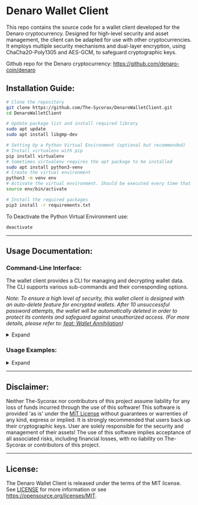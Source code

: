 # Denaro Wallet Client
This repo contains the source code for a wallet client developed for the Denaro cryptocurrency. Designed for high-level security and asset management, the client can be adapted for use with other cryptocurrencies. It employs multiple security mechanisms and dual-layer encryption, using ChaCha20-Poly1305 and AES-GCM, to safeguard cryptographic keys.

Github repo for the Denaro cryptocurrency: https://github.com/denaro-coin/denaro

## Installation Guide:
```bash
# Clone the repository
git clone https://github.com/The-Sycorax/DenaroWalletClient.git
cd DenaroWalletClient

# Update package list and install required library
sudo apt update
sudo apt install libgmp-dev

# Setting Up a Python Virtual Environment (optional but recommended)
# Install virtualenv with pip
pip install virtualenv
# Sometimes virtualenv requires the apt package to be installed
sudo apt install python3-venv
# Create the virtual environment
python3 -m venv env
# Activate the virtual environment. Should be executed every time that there is new terminal session.
source env/bin/activate

# Install the required packages
pip3 install -r requirements.txt
```

To Deactivate the Python Virtual Environment use:
```bash
deactivate
```

------------

## Usage Documentation:
### Command-Line Interface:



The wallet client provides a CLI for managing and decrypting wallet data. 
The CLI supports various sub-commands and their corresponding options.

*Note: To ensure a high level of security, this wallet client is designed with an auto-delete feature for encrypted wallets. After 10 unsuccessful password attempts, the wallet will be automatically deleted in order to protect its contents and safeguard against unauthorized access. (For more details, please refer to: [feat: Wallet Annihilation](https://github.com/The-Sycorax/DenaroWalletClient/commit/e347b6622d47415ddc531e8b3292c96b42128c9a))*

<details>
<summary>Expand</summary>

### Sub-Commands:
<dl><dd>

#### `generatewallet`:
**Overview**: The `generatewallet` sub-command is used to generate new wallet files or overwrite existing ones. It will also generate an address for the wallet.
<dl><dd>

- **Syntax**:
    ```bash
    generatewallet [-h] [-verbose] -wallet <wallet_filename> [-encrypt] [-2fa] [-deterministic] [-password <password>] [-backup <True/False>] [-disable-overwrite-warning] [-overwrite-password <overwrite_password>]
    ```

- **Options**:    
    *Note: The `-password` option must be set for encrypted and/or deterministic wallets.*

    * `-wallet`: (Required) Specifies the wallet filename.  
    * `-encrypt`: Enables encryption for new wallets.  
    * `-2fa`: Enables 2-Factor Authentication for new encrypted wallets.    
    * `-deterministic`: Enables deterministic address generation for new wallets.
    * `-password`: Password used for wallet encryption and/or deterministic address generation.
    * `-backup`: Disables wallet backup warning when attempting to overwrite an existing wallet. A 'True' or 'False' parameter is required, and will specify if the wallet should be backed up or not.  
    * `-disable-overwrite-warning`: Disables overwrite warning if an existing wallet is not backed up.  
    * `-overwrite-password`: Used to bypass the password confirmation prompt when overwriteing a wallet that is encrypted. A string paramter is required, and should specify the password used for the encrypted wallet.
    
    * `-verbose`: Enables verbose logging of info and debug messages.
</dd></dl>

---

#### `generateaddress`:
**Overview**: The `genrateaddress` sub-command is used to generate new addresses and add them to wallet entry data. For encrypted wallets only the cryptographic keys for addresses are added, which are later used during decryption to derive the data associated with them (id, mnemonic, private_key, public_key, and address).
<dl><dd>

- **Syntax**:
    ```bash
    generateaddress [-h] [-verbose] -wallet <wallet_filename> [-password <password>] [-2fa-code <tfacode>] [-amount <amount>]
    ```

- **Options**:
    *Note: The `-password` option must be set for encrypted and/or deterministic wallets.*

    * `-wallet`: (Required) Specifies the wallet filename.  
    * `-password`: Password used for encryption and/or deterministic address generation of the specified wallet.
    * `-2fa-code`: Two-Factor Authentication code for 2FA enabled wallets (Generated from an authenticator app).
    * `-amount`: Specifies the amount of addresses to generate (Maximum of 256).
    
    * `-verbose`: Enables verbose logging of info and debug messages.
</dd></dl>

---

#### `decryptwallet`:
**Overview**: The `decryptwallet` sub-command can either decrypt all wallet entries, or selectivly decrypt wallet entries based on a provided filter (See below), and return the data back to the console.  
<dl><dd>

- **Syntax**:
    ```bash
    decryptwallet [-h] -wallet <wallet_filename> [-2fa-code tfacode] [-pretty] [-password <password>] [-filter <filter>] {filter} ...
    ```

- **Options**:
    *Note: The `-password` option must be set for encrypted wallets.*
    
    * `-wallet`: (Required) Specifies the wallet filename.
    * `-2fa-code`: Two-Factor Authentication code for 2FA enabled wallets (Generated from an authenticator app).  
    * `-password`: Password used for decryption of the specified wallet.
    * `-filter`: Filter wallet entries by one or more address and/or field. Adding a hyphen `-` to the beginning of an address will exclude it. The filter string must be enclosed in quotation marks and parameter values must be enclosed in curly braces `{}`. *To be removed*.
      * The format is: 
        ```bash 
        -filter="address={ADDRESS_1,-ADDRESS_2,...},field={id,mnemonic,private_key,public_key,address}"
        ```
    
    * `-pretty`: Print formatted JSON output for better readability.
</dd></dl>

---

#### `decryptwallet filter`:
**Overview**: `decryptwallet filter` is basically the same as using `decryptwallet -filter` but in this case `-address` and `-field` are two separate options. This is a positional argument, and should come directly after the other options provided for `decryptwallet`.
<dl><dd>

- **Syntax**:
    ```bash
    decryptwallet <options> filter [-h] [-address <address>] [-field <field>] [-show <generated/imported>][-pretty]
    ```

- **Options**:
    * `-address`: One or more addresses to filter by. Adding a hyphen `-` to the beginning of an address will exclude it. 
        * The format is: 
            ```bash
            fliter -address=ADDRESS_1,-ADDRESS_2,...
            ```  
    * `-field`: One or more fields to filter by. 
        * The format is: 
            ```bash
            -field=id,mnemonic,private_key,public_key,address
            ```
    * `-show`: Filters wallet entries based on origin. Use `-show generated` to retrieve balance of internally generated entries and `-show imported` for imported entries.
      
    * `-pretty`: Print formatted JSON output for better readability.
</dd></dl>

---

#### `send`:
**Overview**: The `send` sub-command is used to initiate a transaction in the Denaro blockchain network. This sub-command allows users to send Denaro to a specified address. 

*Note: The source of funds for the transaction (the sender) can be specified in two ways: either by using an address that is associated with a wallet file, or directly via a private key that corresponds to a particular address.*

<dl><dd>

- **Syntax**:
    ```bash
    send [-h] [-node <node_url>] -amount <amount> from [-wallet <wallet_filename>] [-address <sender_address>] [-private-key <private_key>] [-password <password>] [-2fa-code <tfacode>] to <receiver_address> [-message <message>]
    ```

- **Options**:
    * `send`: Main command to initiate a transaction.
        * `-amount`: (Required) Specifies the amount of Denaro to be sent.

    * `from <options>`: Specifies the sender's details.
        * `-wallet`: Specifies the wallet filename. Defaults to the `./wallets/` directory if no specific filepath is provided.
        * `-password`: The password for the specified wallet. Required for wallets that are encrypted.
        * `-2fa-code`: Optional Two-Factor Authentication code for encrypted wallets that have 2FA enabled. Should be the 6-digit code generated from an authenticator app.
        * `-address`: The address from which Denaro will be sent.
        
        * `-private-key`: Specifies the private key associated with the sender address. Not required if specifying an address from a wallet file.    
    
    * `to <options>`: Specifies the receiver's details.
        * `receiver`: (Required) The receiving address.            
        
        * `-message`: Optional transaction message.

    * `-node`: Specifies the Denaro node to connect to. Must be a valid IP Address or URL. If not specified or the node is not valid, then the wallet client will use the default Denaro node (https://denaro-node.gaetano.eu.org/).
</dd></dl>

---

#### `balance`:
**Overview**: The `balance` sub-command is used to check the balance of addresses in the Denaro blockchain that are asociated with a specified wallet file. 

*Note: Similar to `decryptwallet filter`, the `balance` sub-command also has a way to filter wallet entries. The `-address` option can be used to filter one or more addresses that are associated with a wallet. Addresses can be excluded by adding a hyphen (`-`) to the beginning of it. Addresses can also be filtered based on origin (See `-show` option for more details).*

<dl><dd>

- **Syntax**:
    ```bash
    balance -wallet <wallet_filename> [-password <password>] [-2fa-code <tfacode>] [-address <address>] [-json] [-to-file] [-show <generated/imported>]
    ```

- **Options**:
    * `-wallet`: (Required) Specifies the wallet filename. Defaults to the `./wallets/` directory if no specific filepath is provided.
    * `-password`: The password for the specified wallet. Required for wallets that are encrypted.
    * `-2fa-code`: Optional Two-Factor Authentication code for encrypted wallets that have 2FA enabled. Should be the 6-digit code generated from an authenticator app.
    * `-address`: Specifies one or more addresses to get the balance of. Adding a hyphen `-` to the beginning of an address will exclude it.
        * The format is: 
            ```bash
            -address=ADDRESS_1,-ADDRESS_2,...
            ```
    * `-json`: Prints the balance information in JSON format.
    * `-to-file`: Saves the output of the balance information to a file. The resulting file will be in JSON format and named as "*[WalletName]​_balance_[Timestamp].json*" and stored in "*/[WalletDirectory]/balance_information/[WalletName]/*".    
    * `-show`: Filters balance information based on wallet entry origin. Use `-show generated` to retrieve balance of internally generated entries and `-show imported` for imported entries.
    
    * `-node`: Specifies the Denaro node to connect to. Must be a valid IP Address or URL. If not specified or the node is not valid, then the wallet client will use the default Denaro node (https://denaro-node.gaetano.eu.org/).
</dl></dd>

---

#### `import`:
**Overview**: The `import` sub-command is designed to import a wallet entry into a specified wallet file using the private key of a Denaro address.
<dl><dd>

- **Syntax**:
    ```bash
    import [-h] -private-key <private_key> -wallet <wallet_filename> [-password <password>] [-2fa-code <tfacode>]
    ```

* **Options**:
    * `-wallet`: (Required) Specifies the filename of the wallet file where the imported entries will be added. Defaults to the `./wallets/` directory if no specific filepath is provided.    
    * `-password`: The password for the specified wallet. Required for wallets that are encrypted.    
    * `-2fa-code=<tfacode>`: Optional Two-Factor Authentication code for encrypted wallets that have 2FA enabled. Should be the 6-digit code generated from an authenticator app.
    
    * `-private-key`: Specifies the private key of a Denaro address. Used to generate the corresponding entry data which will be imported into a wallet file.


</dl></dd>
</dl></dd>
</details>

### Usage Examples:

<details>
<summary>Expand</summary>

### Generating New Wallets:
<details>
<dl><dd>
<i>Note: The wallet filename does not require a .json extension to be added as this is entirely optional. By default, the script will add the extension to the filename if not present.</i>
</dd><dd>

*If the wallet specified already exists the user will be prompted with a warning and asked if they want to backup the existing wallet. If the user chooses not to back up an existing wallet, then they will be prompted with an additional warning and asked to confirm the overwrite of the existing wallet. When overwriting an encrypted wallet, the password associated with the it is required, and the user will be prompted to type it in. The user can choose to bypass one or more of these prompts with the use of `-backup`, `-disable-overwrite-warning`, or `-overwrite-password` (Refer to [generatewallet](#generatewallet) options for details).*

<summary>Expand:</summary>

* Generates an un-encrypted, non-deterministic wallet:
    ```bash
    python3 wallet_client.py generatewallet -wallet=wallet.json
    ```
* Generates an encrypted, non-deterministic wallet:
    ```bash
    python3 wallet_client.py generatewallet -encrypt -wallet=wallet.json -password=MySecurePassword
    ```
* Generates a deterministic wallet:
    ```bash
    python3 wallet_client.py generatewallet -deterministic -wallet=wallet.json -password=MySecurePassword
    ```
* Generates an encrypted, deterministic wallet, with 2-Factor Authentication:
    ```bash
    python3 wallet_client.py generatewallet -encrypt -deterministic -2fa -wallet=wallet.json -password=MySecurePassword
    ```
* Creates a back up of an existing encrypted wallet and overwrites it with an un-encrypted, deterministic wallet, while skipping various prompts: 
    ```bash
    python3 wallet_client.py generatewallet -wallet=wallet.json -deterministic -backup=True -disable-overwrite-warning -overwrite-password=MySecurePassword
    ```
</details>

### Address Generation:
<details>
<summary>Expand:</summary>

* Generates an address for a wallet that is un-encrypted and/or non-deterministic:
    ```bash
    python3 wallet_client.py generateaddress -wallet=wallet.json
    ```
* Generates an address for a wallet that is encrypted and/or deterministic:
    ```bash
    python3 wallet_client.py generateaddress -wallet=wallet.json -password=MySecurePassword
    ```
</details>

### Wallet Decryption:
<details>
<summary>Expand:</summary>

* Decrypts an entire wallet:
    ```bash
    python3 wallet_client.py decryptwallet -wallet=wallet.json -password=MySecurePassword
    ```
</details>

### Wallet Decryption with Filtering:
<details>
<summary>Overview:</summary>

* *To exclude specific addresses from the filtered data a hyphen `-` can be added before the specified address.*
* *One or more addresses can be specified.*
* *Addresses will only be filtered if they are apart of the wallet that is being decrypted.*
* *If one or more fields are not specified, then all fields are included in the filtered data (id, 
mnemonic, private_key, public_key, and address).*
* *When it comes to filtering wallet entries, there is no difference if the `-filter` option is used over of the `filter` positional argument et vice versa. The returned data will be always be the same.*
* *Various filtering combinations can be used.*
</details>
<details>
<summary>Filtering Examples:</summary>

<dl>
<dd>
To get an idea of how filtering works, below are a few examples.

*Note: The following addresses are used only for these examples and you should use your own.*

<details>
<summary>Retrieves all of the data associated for 'DuxRWZXZSeuWGmjTJ99GH5Yj5ri4kVy55MGFAL74wZcW4'.</summary>
  
```bash
python3 wallet_client.py decryptwallet -wallet=wallet.json -password=MySecurePassword -filter="address={DuxRWZXZSeuWGmjTJ99GH5Yj5ri4kVy55MGFAL74wZcW4}"
```
</details>
<details>
<summary>Excludes 'DuxRWZXZSeuWGmjTJ99GH5Yj5ri4kVy55MGFAL74wZcW4' from the results, and will only retrieve the data associated with the rest of the wallet entries if any:</summary>
  
```bash
python3 wallet_client.py decryptwallet -wallet=wallet.json -password=MySecurePassword -filter="address={-DuxRWZXZSeuWGmjTJ99GH5Yj5ri4kVy55MGFAL74wZcW4}"
```
</details>
<details>
<summary>Excludes 'DwpnwDyCTEXP4q7fLRzo4vwQvGoGuDKxikpCHB9BwSiMA' from the results, and will retrieve only the 'mnemonic' associated with the rest of the wallet entries if any:</summary>

```bash
python3 wallet_client.py decryptwallet -wallet=wallet.json -password=MySecurePassword filter -address=-DwpnwDyCTEXP4q7fLRzo4vwQvGoGuDKxikpCHB9BwSiMA -field=mnemonic
```
</details>
<details>
<summary>Retrieves all of the data associated for 'DuxRWZXZSeuWGmjTJ99GH5Yj5ri4kVy55MGFAL74wZcW4' and 'DwpnwDyCTEXP4q7fLRzo4vwQvGoGuDKxikpCHB9BwSiMA':</summary>

```bash
python3 wallet_client.py decryptwallet -wallet=wallet.json -password=MySecurePassword -filter="address={DuxRWZXZSeuWGmjTJ99GH5Yj5ri4kVy55MGFAL74wZcW4,DwpnwDyCTEXP4q7fLRzo4vwQvGoGuDKxikpCHB9BwSiMA}"
```
</details>
<details>
<summary>Retrieves only the 'private_key' and 'public_key' associated with 'DuxRWZXZSeuWGmjTJ99GH5Yj5ri4kVy55MGFAL74wZcW4' and 'DwpnwDyCTEXP4q7fLRzo4vwQvGoGuDKxikpCHB9BwSiMA':</summary>
  
```bash
python3 wallet_client.py decryptwallet -wallet=wallet.json -password=MySecurePassword -filter="address={DuxRWZXZSeuWGmjTJ99GH5Yj5ri4kVy55MGFAL74wZcW4,DwpnwDyCTEXP4q7fLRzo4vwQvGoGuDKxikpCHB9BwSiMA},field={private_key,public_key}"
```
</details>
<details>
<summary>Excludes 'DuxRWZXZSeuWGmjTJ99GH5Yj5ri4kVy55MGFAL74wZcW4' and 'DwpnwDyCTEXP4q7fLRzo4vwQvGoGuDKxikpCHB9BwSiMA' from the results, and will retrieve only the 'public_key' and `id` associated with the rest of the wallet entries if any:</summary>

```bash
python3 wallet_client.py decryptwallet -wallet=wallet.json -password=MySecurePassword filter -address=-DuxRWZXZSeuWGmjTJ99GH5Yj5ri4kVy55MGFAL74wZcW4,-DwpnwDyCTEXP4q7fLRzo4vwQvGoGuDKxikpCHB9BwSiMA -field=public_key,id
```
</details>
<details>
<summary>Retrieve only the 'address' associated with all wallet entries:</summary>
  
```bash
python3 wallet_client.py decryptwallet -wallet=wallet.json -password=MySecurePassword filter -field=address
```
</details>
</dd>
</dl>
</details>

### Making a Transaction:
<details>
<summary>Expand:</summary>

* Sends 100 Denaro to a recipient using an address associated with a wallet:
    
    *Note: If a wallet is encrypted, be sure to specify the password for it.*

    ```bash
    python3 wallet_client.py send -amount=100 from -wallet=wallet.json -address=DuxRWZXZSeuWGmjTJ99GH5Yj5ri4kVy55MGFAL74wZcW4 to DwpnwDyCTEXP4q7fLRzo4vwQvGoGuDKxikpCHB9BwSiMA
    ```
* Sends 100 Denaro to a recipient using the priate key associated with a Denaro address:
    
    *Note: Private keys should be in hexdecimal format and are generally 64 characters in length. It is not reccomended to directly specify a private key, as this could lead to the irreversable loss of funds if anyone has access to it.*
    ```bash
    python3 wallet_client.py send -amount=100 from -private-key=43c718efb31e0fef4c94cbd182e3409f54da0a8eab8d9713f5b6b616cddbf4cf to DwpnwDyCTEXP4q7fLRzo4vwQvGoGuDKxikpCHB9BwSiMA
    ```
</details>

### Checking Balances:
<details>
<summary>Basic Examples:</summary>

*Note: If a wallet is encrypted, be sure to specify the password for it.*
* Retrieves the balance information of all wallet entries:
    
    ```bash
    python3 wallet_client.py balance -wallet=wallet.json
    ```
* Prints the balance information of wallet entries in json format:
    
    ```bash
    python3 wallet_client.py balance -wallet=wallet.json -json
    ```
* Saves the json output of balance information of wallet entries to a file:
    
    ```bash
    python3 wallet_client.py balance -wallet=wallet.json -to-file
    ```
</details>

<details>
<summary>Filtering Examples:</summary>
    
As mentioned in the usage documentation, the `balance` sub-command has a way to filter wallet entries similar to `decryptwallet filter`. The `-address` option can be used to filter one or more addresses that are associated with a wallet. Addresses can be excluded by adding a hyphen (`-`) to the beginning of it. Addresses can also be filtered based on origin (See `-show` option for more details).

Many filter combinations can be used. Below are just a few examples but for more information please refer to the "Wallet Decryption with Filtering" section.

*Note: If a wallet is encrypted, be sure to specify the password for it.*

* Will only retrieve the balance information of imported wallet entries:
    
    ```bash
    python3 wallet_client.py balance -wallet=wallet.json -show=imported
    ```
* Will only retrieve the balance information of generated wallet entries:
    
    ```bash
    python3 wallet_client.py balance -wallet=wallet.json -show=generated
    ```
* Retrieves the balance information of a specific address associated with a wallet:
    
    ```bash
    python3 wallet_client.py balance -wallet=wallet.json -address=DuxRWZXZSeuWGmjTJ99GH5Yj5ri4kVy55MGFAL74wZcW4
    ```

* Retrieves the balance information of multiple addresses associated with a wallet:
    
    ```bash
    python3 wallet_client.py balance -wallet=wallet.json -address=DuxRWZXZSeuWGmjTJ99GH5Yj5ri4kVy55MGFAL74wZcW4,DwpnwDyCTEXP4q7fLRzo4vwQvGoGuDKxikpCHB9BwSiMA
    ```
    
* Retrieves the balance information of all wallet entries but excludes specific addresses:

    ```bash
    python3 wallet_client.py balance -wallet=wallet.json -address=-DuxRWZXZSeuWGmjTJ99GH5Yj5ri4kVy55MGFAL74wZcW4,-DwpnwDyCTEXP4q7fLRzo4vwQvGoGuDKxikpCHB9BwSiMA
    ```
</details>

### Importing a Wallet Entry:
<details>
<summary>Expand:</summary>

*Note: If a wallet is encrypted, be sure to specify the password for it.*

* Imports a wallet entry based on the private key of a Denaro address:
    
    ```bash
    python3 wallet_client.py import -wallet=wallet.json -private-key=43c718efb31e0fef4c94cbd182e3409f54da0a8eab8d9713f5b6b616cddbf4cf
    ```
</details>
</details>

------------

## Disclaimer:

Neither The-Sycorax nor contributors of this project assume liability for any loss of funds incurred through the use of this software! This software is provided 'as is' under the [MIT License](LICENSE) without guarantees or warrenties of any kind, express or implied. It is strongly recommended that users back up their cryptographic keys. User are solely responsible for the security and management of their assets! The use of this software implies acceptance of all associated risks, including financial losses, with no liability on The-Sycorax or contributors of this project.

------------

## License:
The Denaro Wallet Client is released under the terms of the MIT license. See [LICENSE](LICENSE) for more
information or see https://opensource.org/licenses/MIT.
